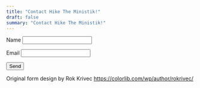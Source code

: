 ```yaml
---
title: "Contact Hike The Ministik!"
draft: false
summary: "Contact Hike The Ministik!"
---
```


<form name="contact" netlify>
  <p>
    <label>Name <input type="text" name="name" /></label>
  </p>
  <p>
    <label>Email <input type="email" name="email" /></label>
  </p>
  <p>
    <button type="submit">Send</button>
  </p>
</form>

Original form design by Rok Krivec
https://colorlib.com/wp/author/rokrivec/